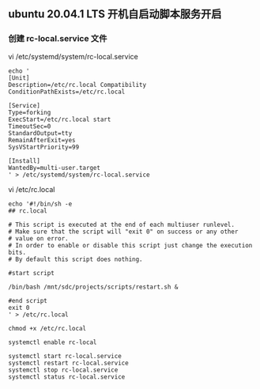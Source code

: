 ## ubuntu 20.04.1 LTS 开机自启动脚本服务开启

### 创建 rc-local.service 文件

vi /etc/systemd/system/rc-local.service

```shell
echo '
[Unit] 
Description=/etc/rc.local Compatibility 
ConditionPathExists=/etc/rc.local 

[Service] 
Type=forking 
ExecStart=/etc/rc.local start 
TimeoutSec=0 
StandardOutput=tty 
RemainAfterExit=yes 
SysVStartPriority=99 

[Install]
WantedBy=multi-user.target
' > /etc/systemd/system/rc-local.service
```

vi /etc/rc.local

```shell
echo '#!/bin/sh -e 
## rc.local

# This script is executed at the end of each multiuser runlevel.
# Make sure that the script will "exit 0" on success or any other 
# value on error. 
# In order to enable or disable this script just change the execution  bits. 
# By default this script does nothing. 

#start script

/bin/bash /mnt/sdc/projects/scripts/restart.sh &

#end script
exit 0
' > /etc/rc.local
```


```shell
chmod +x /etc/rc.local
```


```shell
systemctl enable rc-local
```


```shell
systemctl start rc-local.service
systemctl restart rc-local.service
systemctl stop rc-local.service
systemctl status rc-local.service
```


```shell

```


```shell

```




